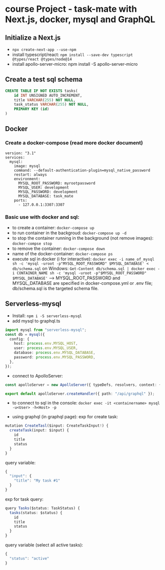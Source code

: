 # course Project - task-mate with Next.js, docker, mysql and GraphQL

## Initialize a Next.js

- `npx create-next-app --use-npm`
- install typescript/react: `npm install --save-dev typescript @types/react @types/node@14`
- install apollo-server-micro: npm install -S apollo-server-micro

## Create a test sql schema

```sql
CREATE TABLE IF NOT EXISTS tasks(
    id INT UNSIGNED AUTO_INCREMENT,
    title VARCHAR(255) NOT NULL,
    task_status VARCHAR(255) NOT NULL,
    PRIMARY KEY (id)
)
```

## Docker

### Create a docker-compose (read more docker document)

```
version: "3.1"
services:
  mysql:
    image: mysql
    command: --default-authentication-plugin=mysql_native_password
    restart: always
    environment:
      MYSQL_ROOT_PASSWORD: myrootpassword
      MYSQL_USER: development
      MYSQL_PASSWORD: development
      MYSQL_DATABASE: task_mate
    ports:
      - 127.0.0.1:3307:3307
```

### Basic use with docker and sql:

- to create a container: `docker-compose up`
- to run container in the backgroud: `docker-compose up -d`
- to stop the container running in the background (not remove images): `docker-compse stop`
- to remove the container: `docker-compose down`
- name of the docker-container: `docker-compose ps`
- execute sql in docker (i for interactive): `docker exec -i name_of_mysql sh -c 'mysql -uroot -p"MYSQL_ROOT_PASSWORD" $MYSQL_DATABASE' < db/schema.sql`
  on Windows: `Get-Content db/schema.sql | docker exec -i CONTAINER_NAME sh -c 'mysql -uroot -p"$MYSQL_ROOT_PASSWORD" $MYSQL_DATABASE'`
  --> MYSQL_ROOT_PASSWORD and MYSQL_DATABASE are specified in docker-compose.yml or .env file; db/schema.sql is the targeted schema file.

## Serverless-mysql

- Install: `npm i -S serverless-mysql`
- add mysql to graphql.ts

```ts
import mysql from "serverless-mysql";
const db = mysql({
  config: {
    host: process.env.MYSQL_HOST,
    user: process.env.MYSQL_USER,
    database: process.env.MYSQL_DATABASE,
    password: process.env.MYSQL_PASSWORD,
  },
});
```

- connect to ApolloServer:

```ts
const apolloServer = new ApolloServer({ typeDefs, resolvers, context: { db } });

export default apolloServer.createHandler({ path: "/api/graphql" });
```

- to connect to sql in the console: `docker exec -it <containername> mysql -u<User> -h<Host> -p`

- using graphql (in graphql page):
  exp for create task:

```ts
mutation CreateTasl($input: CreateTaskInput!) {
  createTask(input: $input) {
    id
    title
    status
  }
}
```

query variable:

```ts
{
  "input": {
    "title": "My task #1"
  }
}
```

exp for task query:

```ts
query Tasks($status: TaskStatus) {
  tasks(status: $status) {
    id
    title
    status
  }
}
```

query variable (select all active tasks):

```ts
{
  "status": "active"
}
```
